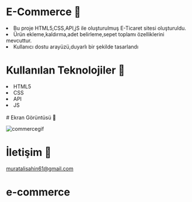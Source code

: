 # E-Commerce 🛒

<li>Bu proje HTML5,CSS,API,jS ile oluşturulmuş E-Ticaret sitesi oluşturuldu.</li>
<li>Ürün ekleme,kaldırma,adet belirleme,sepet toplamı özelliklerini mevcuttur.</li>
<li>Kullanıcı dostu arayüzü,duyarlı bir şekilde tasarlandı</li>



# Kullanılan Teknolojiler 🎨

<li>HTML5</li>
<li>CSS</li>
<li>API</li>
<li>JS</li>
<br>
# Ekran Görüntüsü 🎥<br>


![commercegif](https://github.com/user-attachments/assets/58491a9e-114e-4d2e-af45-50fe6c451db2)



# İletişim 📩
muratalisahin61@gmail.com
# e-commerce
